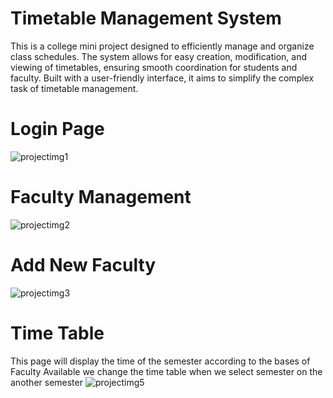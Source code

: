 # Timetable Management System
This is a college mini project designed to efficiently manage and organize class schedules. The system allows for easy creation, modification, and viewing of timetables, ensuring smooth coordination for students and faculty. Built with a user-friendly interface, it aims to simplify the complex task of timetable management.


# Login Page 
![projectimg1](https://github.com/user-attachments/assets/d16e7280-de4c-4eb4-bc18-e5f33c34cd96)


# Faculty Management 
![projectimg2](https://github.com/user-attachments/assets/0b891150-4afb-4dc3-a1ff-b8f4280da1ba)


# Add New Faculty 
![projectimg3](https://github.com/user-attachments/assets/548a66d0-5eca-4825-b641-f23c399867a6)

# Time Table 
This page will display the time of the semester according to the bases of Faculty Available we change the time table when we select semester on the another semester
![projectimg5](https://github.com/user-attachments/assets/a3afc820-430f-4664-8375-6993923155ab)

